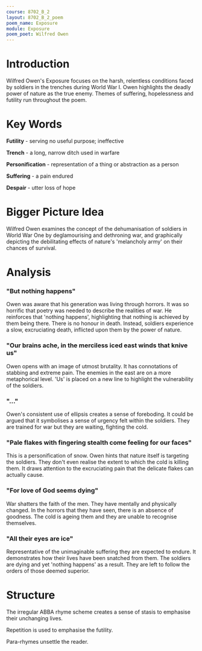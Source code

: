 ```yaml
---
course: 8702_B_2
layout: 8702_B_2_poem
poem_name: Exposure
module: Exposure
poem_poet: Wilfred Owen
---
```


# Introduction

Wilfred Owen's Exposure focuses on the harsh, relentless conditions faced by soldiers in the trenches during World War I. Owen highlights the deadly power of nature as the true enemy. Themes of suffering, hopelessness and futility run throughout the poem.

# Key Words

**Futility** - serving no useful purpose; ineffective

**Trench** - a long, narrow ditch used in warfare

**Personification** - representation of a thing or abstraction as a person

**Suffering** - a pain endured

**Despair** - utter loss of hope

# Bigger Picture Idea

Wilfred Owen examines the concept of the dehumanisation of soldiers in World War One by deglamourising and dethroning war, and graphically depicting the debilitating effects of nature's 'melancholy army' on their chances of survival.

# Analysis

### "But nothing happens"

Owen was aware that his generation was living through horrors. It was so horrific that poetry was needed to describe the realities of war. He reinforces that 'nothing happens', highlighting that nothing is achieved by them being there. There is no honour in death. Instead, soldiers experience a slow, excruciating death, inflicted upon them by the power of nature.

### "Our brains ache, in the merciless iced east winds that knive us"

Owen opens with an image of utmost brutality. It has connotations of stabbing and extreme pain. The enemies in the east are on a more metaphorical level. 'Us' is placed on a new line to highlight the vulnerability of the soldiers.

### "..."

Owen's consistent use of ellipsis creates a sense of foreboding. It could be argued that it symbolises a sense of urgency felt within the soldiers. They are trained for war but they are waiting, fighting the cold.

### "Pale flakes with fingering stealth come feeling for our faces"

This is a personification of snow. Owen hints that nature itself is targeting the soldiers. They don't even realise the extent to which the cold is killing them. It draws attention to the excruciating pain that the delicate flakes can actually cause.

### "For love of God seems dying"

War shatters the faith of the men. They have mentally and physically changed. In the horrors that they have seen, there is an absence of goodness. The cold is ageing them and they are unable to recognise themselves.

### "All their eyes are ice"

Representative of the unimaginable suffering they are expected to endure. It demonstrates how their lives have been snatched from them. The soldiers are dying and yet 'nothing happens' as a result. They are left to follow the orders of those deemed superior.

# Structure

The irregular ABBA rhyme scheme creates a sense of stasis to emphasise their unchanging lives.

Repetition is used to emphasise the futility.

Para-rhymes unsettle the reader.